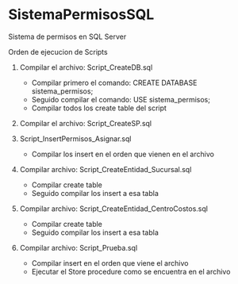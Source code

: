 # SistemaPermisosSQL
Sistema de permisos en SQL Server

Orden de ejecucion de Scripts
1. Compilar el archivo: Script_CreateDB.sql
    - Compilar primero el comando: CREATE DATABASE sistema_permisos;
    - Seguido compilar el comando: USE sistema_permisos;
    - Compilar todos los create table del script

2. Compilar el archivo: Script_CreateSP.sql
3. Script_InsertPermisos_Asignar.sql
    - Compilar los insert en el orden que vienen en el archivo

4. Compilar archivo: Script_CreateEntidad_Sucursal.sql
    - Compilar create table
    - Seguido compilar los insert a esa tabla

5. Compilar archivo: Script_CreateEntidad_CentroCostos.sql
    - Compilar create table
    - Seguido compilar los insert a esa tabla

6. Compilar archivo: Script_Prueba.sql
    - Compilar insert en el orden que viene el archivo
    - Ejecutar el Store procedure como se encuentra en el archivo
